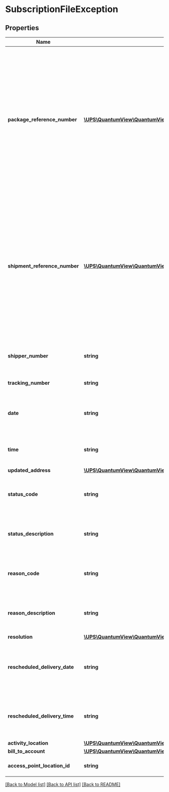 # SubscriptionFileException

## Properties
Name | Type | Description | Notes
------------ | ------------- | ------------- | -------------
**package_reference_number** | [**\UPS\QuantumView\QuantumView\ExceptionPackageReferenceNumber[]**](ExceptionPackageReferenceNumber.md) | Package-level reference number.  **NOTE:** For versions &gt;&#x3D; v2, this element will always be returned as an array. For requests using version &#x3D; v1, this element will be returned as an array if there is more than one object and a single object if there is only 1. | [optional] 
**shipment_reference_number** | [**\UPS\QuantumView\QuantumView\ExceptionShipmentReferenceNumber[]**](ExceptionShipmentReferenceNumber.md) | Container tag for shipment reference number.  **NOTE:** For versions &gt;&#x3D; v2, this element will always be returned as an array. For requests using version &#x3D; v1, this element will be returned as an array if there is more than one object and a single object if there is only 1. | [optional] 
**shipper_number** | **string** | Shipper&#x27;s six digit alphanumeric account number. | 
**tracking_number** | **string** | Package&#x27;s 1Z tracking number. | 
**date** | **string** | Date that the package is delivered. Date format is YYYYMMDD. | 
**time** | **string** | Time that the package is delivered. Time format is HHMMSS | 
**updated_address** | [**\UPS\QuantumView\QuantumView\ExceptionUpdatedAddress**](ExceptionUpdatedAddress.md) |  | [optional] 
**status_code** | **string** | Code for status of updating shipping address issue. | [optional] 
**status_description** | **string** | Description for status of updating shipping address issue. | [optional] 
**reason_code** | **string** | Code for reason of updating shipping address issue. | [optional] 
**reason_description** | **string** | Description for reason of updating shipping address issue. | [optional] 
**resolution** | [**\UPS\QuantumView\QuantumView\ExceptionResolution**](ExceptionResolution.md) |  | [optional] 
**rescheduled_delivery_date** | **string** | Rescheduled delivery date for updated shipping address. Date format is YYYYMMDD. | [optional] 
**rescheduled_delivery_time** | **string** | Rescheduled delivery time for updated shipping address. Time format is HHMMSS | [optional] 
**activity_location** | [**\UPS\QuantumView\QuantumView\ExceptionActivityLocation**](ExceptionActivityLocation.md) |  | [optional] 
**bill_to_account** | [**\UPS\QuantumView\QuantumView\ExceptionBillToAccount**](ExceptionBillToAccount.md) |  | [optional] 
**access_point_location_id** | **string** | The UPS Access Point Location ID. | [optional] 

[[Back to Model list]](../../README.md#documentation-for-models) [[Back to API list]](../../README.md#documentation-for-api-endpoints) [[Back to README]](../../README.md)


